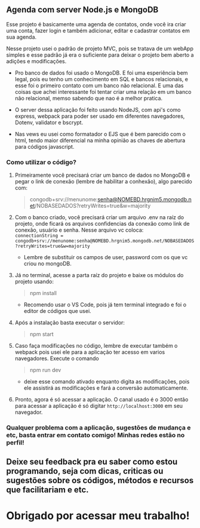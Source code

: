 ##  Agenda com server Node.js e MongoDB

  Esse projeto é basicamente uma agenda de contatos, onde você ira criar uma conta, fazer login e também adicionar, editar e cadastrar contatos em sua agenda.
  
  
  Nesse projeto usei o padrão de projeto MVC, pois se tratava de um webApp simples e esse padrão já era o suficiente para deixar o projeto bem aberto a adições e modificações.
  
  
  - Pro banco de dados foi usado o MongoDB. E foi uma esperiência bem legal, pois eu tenho um conhecimento em SQL e bancos relacionais, e esse foi o primeiro contato com um banco não relacional. E uma das coisas que achei interessante foi tentar criar uma relação em um banco não relacional, memso sabendo que nao é a melhor pratica.
  
  - O server dessa aplicação foi feito usando NodeJS, com api's como express, webpack para poder ser usado em diferentes navegadores, Dotenv, validator e bscrypt. 
  - Nas vews eu usei como formatador o EJS que é bem parecido com  o html, tendo maior diferencial na minha opinião as chaves de abertura para códigos javascript.


### Como utilizar o código?


  1. Primeiramente você precisará criar um banco de dados no MongoDB e pegar o link de conexão (lembre de habilitar a conhexão), algo parecido com: 
        > congodb+srv://menunome:senha@NOMEBD.hrgnim5.mongodb.net/NOBASEDADOS?retryWrites=true&w=majority
 
  
  2. Com o banco criado, você precisará criar um arquivo .env na raíz do projeto, onde ficará os arquivos confidencias da conexão como link de conexão, usuário e senha. Nesse arquivo vc coloca: <br>
        ``connectionString = congodb+srv://menunome:senha@NOMEBD.hrgnim5.mongodb.net/NOBASEDADOS?retryWrites=true&w=majority``
        * Lembre de substituir os campos de user, password com os que vc criou no mongoDB.
  3. Já no terminal, acesse a parta raíz do projeto e baixe  os módulos do projeto usando: 
        > npm install 
        * Recomendo usar o VS Code, pois já tem terminal integrado e foi o editor de códigos que usei.

  4. Após a instalação basta executar o servidor: 
        > npm start
  
  5. Caso faça modificações no código, lembre de executar também o webpack pois usei ele para a aplicação ter acesso em varios navegadores. Execute o comando
        > npm run dev
        * deixe esse comando ativado enquanto digita as modificações, pois ele assistirá as modificações e fará a conversão automaticamente.
   
  6. Pronto, agora é só acessar a aplicação. O canal usado é o 3000 então para acessar a aplicação é só digitar ``http://localhost:3000`` em seu navegador.



### Qualquer problema com a aplicação, sugestões de mudança e etc, basta entrar em contato comigo! Minhas redes estão no perfil! 
## Deixe seu feedback pra eu saber como estou programando, seja com dicas, criticas ou sugestões sobre os códigos, métodos e recursos que facilitariam e etc. 
# Obrigado por acessar meu trabalho!
